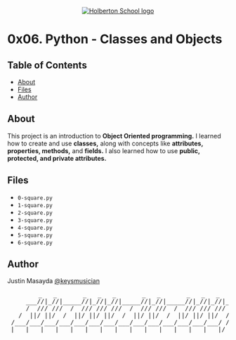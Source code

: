 <p align="center">
  <a href=#>
    <img src="https://user-images.githubusercontent.com/74752740/175812508-dc2482bf-bd5b-4c0a-b075-1bede95c488e.png" alt="Holberton School logo">
  </a>
</p>

# 0x06. Python - Classes and Objects

## Table of Contents
* [About](#about)
* [Files](#files)
* [Author](#author)

## About
This project is an introduction to **Object Oriented programming.** I learned how to create and use **classes,** along with concepts like **attributes, properties, methods,** and **fields.**
I also learned how to use **public, protected, and private attributes.**

## Files
* `0-square.py`
* `1-square.py`
* `2-square.py`
* `3-square.py`
* `4-square.py`
* `5-square.py`
* `6-square.py`


## Author
Justin Masayda [@keysmusician](https://github.com/keysmusician)
<pre align="center">
      _   _       _   _   _       _   _       _   _   _
     ___//|_//|_____//|_//|_//|_____//|_//|_____//|_//|_//|___
     /  /// ///  /  /// /// ///  /  /// ///  /  /// /// ///  / |
   /  ||/ ||/  /  ||/ ||/ ||/  /  ||/ ||/  /  ||/ ||/ ||/  / /
 /___/___/___/___/___/___/___/___/___/___/___/___/___/___/ /
|___|___|___|___|___|___|___|___|___|___|___|___|___|___|/
</pre>
<p><span style="font-family: 'Lucida Console'; line-height: 14px; font-size: 14px; display: inline-block;">&nbsp;</span></p>
